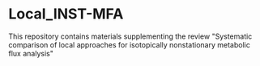 # Local_INST-MFA
This repository contains materials supplementing the review "Systematic comparison of local approaches for isotopically nonstationary metabolic flux analysis" 
